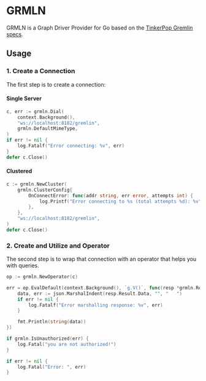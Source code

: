 # GRMLN

GRMLN is a Graph Driver Provider for Go based on the [TinkerPop Gremlin specs](http://tinkerpop.apache.org/docs/current/dev/provider/#_graph_driver_provider_requirements).

## Usage

### 1. Create a Connection

The first step is to create a connection:

#### Single Server

```go
c, err := grmln.Dial(
    context.Background(),
    "ws://localhost:8182/gremlin",
    grmln.DefaultMimeType,
)
if err != nil {
    log.Fatalf("Error connecting: %v", err)
}
defer c.Close()
```

#### Clustered

```go
c := grmln.NewCluster(
    grmln.ClusterConfig{
        OnConnectError: func(addr string, err error, attempts int) {
            log.Printf("Error connecting to %s (total attempts %d): %v", addr, attempts, err)
        },
    },
    "ws://localhost:8182/gremlin",
)
defer c.Close()
```

### 2. Create and Utilize and Operator

The second step is to wrap that connection with an operator that helps you with queries. 

```go
op := grmln.NewOperator(c)

err = op.EvalDefault(context.Background(), `g.V()`, func(resp *grmln.Response) {
    data, err := json.MarshalIndent(resp.Result.Data, "", "   ")
    if err != nil {
        log.Fatalf("Error marshalling response: %v", err)
    }

    fmt.Println(string(data))
})

if grmln.IsUnauthorized(err) {
    log.Fatal("you are not authorized!")
}

if err != nil {
    log.Fatal("Error: ", err)
}
```